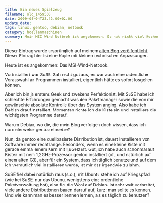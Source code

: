 ```yaml
---
title: Ein neues Spielzeug
filename: old_1459535
date: 2009-08-04T22:43:00+02:00
update_date:
tags: linux, gentoo, debian, netbook
category: hoellenmaschinen
summary: Mein MSI-Wind-Netbook ist angekommen. Es hat nicht viel Rechenkraft, also nutze ich darauf Debian und nicht Gentoo.
---
```

Dieser Eintrag wurde ursprünglich auf meinem [alten Blog veröffentlicht](https://stu.blogger.de/stories/1459535/). Dieser Eintrag hier ist eine Kopie mit kleinen technischen Anpassungen.

Heute ist es angekommen: Das MSI-Wind-Netbook.

Vorinstalliert war SuSE. Sah recht gut aus, es war auch eine ordentliche Vorauswahl an Programmen installiert, eigentlich hätte es sofort losgehen können.

Aber ich bin ja erstens Geek und zweitens Perfektionist. Mit SuSE habe ich schlechte Erfahrungen gemacht was den Paketmanager sowie die von mir gewünschte absolute Kontrolle über das System anging.
Also habe ich Debian drauf installiert. Momentan richte ich die Kiste ein und installiere die wichtigsten Programme darauf.

Warum Debian, wo die, die mein Blog verfolgen doch wissen, dass ich normalerweise gentoo einsetze?

Nun, da gentoo eine quellbasierte Distribution ist, dauert Installieren von Software immer recht lange. Besonders, wenn es eine kleine Kiste mit gerade einmal einem Kern mit 1,6GHz ist. Gut, ich habe auch schonmal auf Kisten mit nem 1,2GHz-Prozessor gentoo installiert (oh, und natürlich auf einem alten G3), aber für ein System, dass ich täglich benutze und auf dem ich vermutlich viel installieren werde, ist mir das irgendwie zu lahm.

SuSE fiel dabei natürlich raus (s.o.), mit Ubuntu stehe ich auf Kriegspfad (wie bei SuSE, nur das Ubunut wenigstens eine ordentliche Paketverwaltung hat), also fiel die Wahl auf Debian. Ist sehr weit verbreitet, viele andere Distributionen bauen darauf auf, kurz: man sollte es kennen. Und wie kann man es besser kennen lernen, als es täglich zu benutzen?
